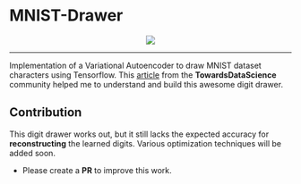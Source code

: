 # MNIST-Drawer
<p align="center">
    <img src="https://cdn-images-1.medium.com/max/1600/1*G0V4dz4RKTKGpebeoSWB0A.png">
</p>

---
Implementation of a Variational Autoencoder to draw MNIST dataset characters using Tensorflow. This [article](https://towardsdatascience.com/teaching-a-variational-autoencoder-vae-to-draw-mnist-characters-978675c95776) from the **TowardsDataScience** community helped me to understand and build this awesome digit drawer.

## Contribution
This digit drawer works out, but it still lacks the expected accuracy for **reconstructing** the learned digits. Various optimization techniques will be added soon.

* Please create a **PR** to improve this work.
